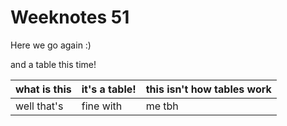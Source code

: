 # Weeknotes 51

Here we go again :)

and a table this time!



 what is this | it's a table!  | this isn't how tables work
---|---|---
well that's  |  fine with  | me tbh